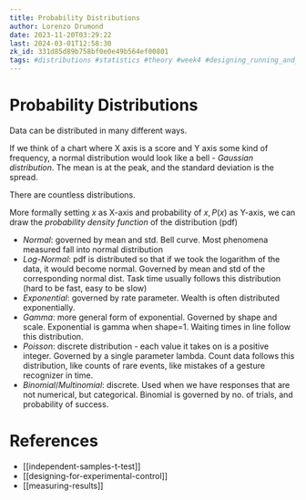 ```yaml
---
title: Probability Distributions
author: Lorenzo Drumond
date: 2023-11-20T03:29:22
last: 2024-03-01T12:58:30
zk_id: 331d85d89b758bf0e0e49b564ef00801
tags: #distributions #statistics #theory #week4 #designing_running_and_analyzing_experiments #AB_test #coursera
---
```



# Probability Distributions
Data can be distributed in many different ways.

If we think of a chart where X axis is a score and Y axis some kind of frequency, a normal distribution would look like a bell - _Gaussian distribution_. The mean is at the peak, and the standard deviation is the spread.

There are countless distributions.

More formally setting $x$ as X-axis and probability of $x, P(x)$ as Y-axis,
we can draw the _probability density function_ of the distribution (pdf)

- _Normal_: governed by mean and std. Bell curve. Most phenomena measured fall into normal distribution
- _Log-Normal_: pdf is distributed so that if we took the logarithm of the data, it would become normal. Governed by mean and std of the corresponding normal dist. Task time usually follows this distribution (hard to be fast, easy to be slow)
- _Exponential_: governed by rate parameter. Wealth is often distributed exponentially.
- _Gamma_: more general form of exponential. Governed by shape and scale. Exponential is gamma when shape=1. Waiting times in line follow this distribution.
- _Poisson_: discrete distribution - each value it takes on is a positive integer. Governed by a single parameter lambda. Count data follows this distribution, like counts of rare events, like mistakes of a gesture recognizer in time.
- _Binomial_/_Multinomial_: discrete. Used when we have responses that are not numerical, but categorical. Binomial is governed by no. of trials, and probability of success.

# References
- [[independent-samples-t-test]]
- [[designing-for-experimental-control]]
- [[measuring-results]]
